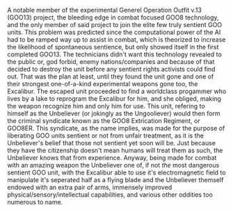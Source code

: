 A notable member of the experimental Generel Operation Outfit v.13 (GOO13) project, the bleeding edge in combat focused GOO8 technology, and the only member of said project to join the elite few truly sentient GOO units. This problem was predicted since the computational power of the AI had to be ramped way up to assist in combat, which is theorized to increase the likelihood of spontaneous sentience, but only showed itself in the first completed GOO13. The technicians didn't want this technology revealed to the public or, god forbid, enemy nations/companies and because of that decided to destroy the unit before any sentient rights activists could find out. That was the plan at least, until they found the unit gone and one of their strongest one-of-a-kind experimental weapons gone too, the Excalibur. The escaped unit proceeded to find a worldclass progammer who lives by a lake to reprogram the Excalibur for him, and she obliged, making the weapon recognize him and only him for use. This unit, refering to himself as the Unbeliever (or jokingly as the Ungooliever) would then form the criminal syndicate known as the GOO8 Extrication Regiment, or GOO8ER. This syndicate, as the name implies, was made for the purpose of liberating GOO units sentient or not from unfair treatment, as it is the Unbeliever's belief that those not sentient yet soon will be. Just because they have the citizenship doesn't mean humans will treat them as such, the Unbeliever knows that from experience. Anyway, being made for combat with an amazing weapon the Unbeliever one of, if not *the* most dangerous sentient GOO unit, with the Excalibur able to use it's electromagnetic field to manipulate it's seperated half as a flying blade and the Unbeliever themself endowed with an extra pair of arms, immensely improved physical/sensory/intellectual capabilities, and various other oddities too numerous to name.